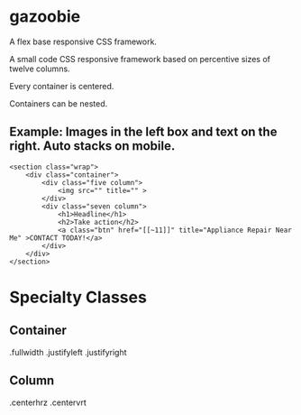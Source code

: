 # gazoobie

A flex base responsive CSS framework.

A small code CSS responsive framework based on percentive sizes of twelve columns.

Every container is centered.

Containers can be nested.

## Example: Images in the left box and text on the right. Auto stacks on mobile.

```
<section class="wrap">
    <div class="container">
        <div class="five column">
            <img src="" title="" >
        </div>
        <div class="seven column">
            <h1>Headline</h1>
            <h2>Take action</h2>
            <a class="btn" href="[[~11]]" title="Appliance Repair Near Me" >CONTACT TODAY!</a>
        </div>
    </div>
</section>
```

# Specialty Classes


## Container

.fullwidth
.justifyleft
.justifyright

## Column

.centerhrz
.centervrt
